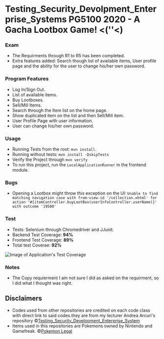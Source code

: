 # Testing_Security_Devolpment_Enterprise_Systems PG5100 2020 - A Gacha Lootbox Game! <(''<)

### Exam

* The Requirments through R1 to R5 has been completed.
* Extra features added: Search though list of available items, User profile page and the ability for the user to change his/her own password. 

### Program Features

* Log In/Sign Out.
* List of available items. 
* Buy Lootboxes.
* Sell/Mill Items.
* Search through the Item list on the home page.
* Show duplicated item on the list and then Sell/Mill item.
* User Profile Page with user information.
* User can change his/her own password. 

### Usage

 * Running Tests from the root: ``mvn install``.
 * Running without tests: ``mvn install -DskipTests``
 * Verify the Project through ``mvn verify``
 * To run this project, run the ``LocalApplicationRunner`` in the frontend module.

### Bugs

* Opening a Lootbox might throw this exception on the UI: 
``Unable to find matching navigation case with from-view-id '/collection.xhtml' for action '#{itemController.buyLootBox(userInfoController.userName)}' with outcome '19500'``

### Test

* Tests: Selenium through Chromedriver and JJunit. 
* Backend Test Coverage: __94%__
* Frontend Test Coverage: __89%__
* Total test Coverae: __92%__

![Image of Application's Test Coverage](https://i.imgur.com/v2GdAoJ.png)

### Notes

* The Copy requierment I am not sure I did as asked on the requirment, so I did what I thought was right.

## Disclaimers 

* Codes used from other repositories are credited on each code class with direct link to said codes.they are from my lecturer Andrea Arcuri's repository 
©[Testing_Security_Development_Enterprise_System](https://github.com/arcuri82/testing_security_development_enterprise_systems/blob/master/intro/exercise-solutions/quiz-game/part-11/report/pom.xml)
* Items used in this repositories are Pokemons owned by Nintendo and Gamefreak. ©[Pokemon Legal](https://www.pokemon.com/us/legal/)
